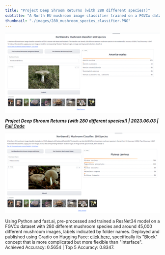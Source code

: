 ```yaml
---
title: "Project Deep Shroom Returns (with 280 different species!)"
subtitle: "A North EU mushroom image classifier trained on a FGVCx dataset with fastai and ResNet34."
thumbnail: "./images/280_mushroom_species_classifier.PNG"
---
```


![fungi_classification](../images/280_mushroom_species_classifier.PNG)

_**Project Deep Shroom Returns (with 280 different species!) | 2023.06.03 | [Full Code](https://huggingface.co/spaces/tymasf/fungi-classification-280-species/tree/main)**_

![fungi_classification_2](../images/280_mushroom_species_classifier_2.PNG)

Using Python and fast.ai, pre-processed and trained a ResNet34 model on a FGVCx dataset with 280 different mushroom species and around 45,000 different mushroom images, labels indicated by folder names. Deployed and published using Gradio on Hugging Face: [click here](https://huggingface.co/spaces/tymasf/fungi-classification), specifically its "Block" concept that is more complicated but more flexible than "Interface". Achieved Accuracy: 0.5654 | Top 5 Accuracy: 0.8347.
